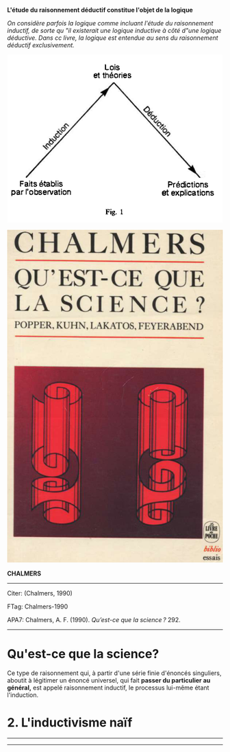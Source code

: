 **L'étude du raisonnement déductif constitue l'objet de la logique**

  

_On considère parfois la logique comme incluant l'étude du raisonnement inductif, de sorte qu "il existerait une logique inductive à côté d"une logique déductive. Dans cc livre, la logique est entendue au sens du raisonnement déductif exclusivement._





![](12DsEZcAeVHoDMJrfZqn.png)





![](1o7jaRoMR9w5kdCPJpkF.png)



**CHALMERS**

  

---------------------------------------------------------

Citer: (Chalmers, 1990)

FTag: Chalmers-1990

APA7: Chalmers, A. F. (1990). _Qu’est-ce que la science ?_ 292.

-----------------------------------------------------------------------



Qu'est-ce que la science?
=========================



Ce type de raisonnement qui, à partir d'une série finie d'énoncés singuliers, aboutit à légitimer un énoncé universel, qui fait **passer du particulier au général,** est appelé raisonnement inductif, le processus lui-même étant l'induction.



2\. L'inductivisme naïf
=======================






----

----

